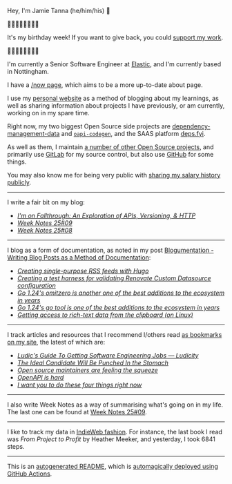 Hey, I'm Jamie
Tanna (he/him/his) 👋

🎂🎉🎁🎈🎂🎉🎁🎈

It's my birthday week! If you want to give back, you could [support my work](https://www.jvt.me/support-me/?utm_campaign=github-jamietanna).

🎂🎉🎁🎈🎂🎉🎁🎈

I'm currently a Senior Software Engineer at [Elastic](https://elastic.co/), and I'm currently based in Nottingham.

I have a [/now page](https://www.jvt.me/now/?utm_campaign=github-jamietanna), which aims to be a more up-to-date about page.

I use my [personal website](https://www.jvt.me/?utm_campaign=github-jamietanna) as a method of blogging about my learnings, as well as sharing information about projects I have previously, or am currently, working on in my spare time.

Right now, my two biggest Open Source side projects are [dependency-management-data](https://dmd.tanna.dev) and [`oapi-codegen`](https://github.com/deepmap/oapi-codegen/), and the SAAS platform [deps.fyi](https://deps.fyi).

As well as them, I maintain [a number of other Open Source projects](https://www.jvt.me/open-source/?utm_campaign=github-jamietanna), and primarily use [GitLab](https://gitlab.com/jamietanna) for my source control, but also use [GitHub](https://github.com/jamietanna) for some things.

You may also know me for being very public with [sharing my salary history publicly](https://www.jvt.me/salary/?utm_campaign=github-jamietanna).

---

I write a fair bit on my blog:


- [_I'm on Fallthrough: An Exploration of APIs, Versioning, & HTTP_](https://www.jvt.me/posts/2025/03/10/fallthrough-api-exploration/?utm_campaign=github-jamietanna)
- [_Week Notes 25#09_](https://www.jvt.me/week-notes/2025/09/?utm_campaign=github-jamietanna)
- [_Week Notes 25#08_](https://www.jvt.me/week-notes/2025/08/?utm_campaign=github-jamietanna)

---

I blog as a form of documentation, as noted in my post [Blogumentation - Writing Blog Posts as a Method of Documentation](https://www.jvt.me/posts/2017/06/25/blogumentation/?utm_campaign=github-jamietanna):


- [_Creating single-purpose RSS feeds with Hugo_](https://www.jvt.me/posts/2025/03/02/hugo-custom-feed/?utm_campaign=github-jamietanna)
- [_Creating a test harness for validating Renovate Custom Datasource configuration_](https://www.jvt.me/posts/2025/03/01/renovate-custom-datasource-test/?utm_campaign=github-jamietanna)
- [_Go 1.24's omitzero is another one of the best additions to the ecosystem in years_](https://www.jvt.me/posts/2025/02/12/go-omitzero-124/?utm_campaign=github-jamietanna)
- [_Go 1.24's go tool is one of the best additions to the ecosystem in years_](https://www.jvt.me/posts/2025/01/27/go-tools-124/?utm_campaign=github-jamietanna)
- [_Getting access to rich-text data from the clipboard (on Linux)_](https://www.jvt.me/posts/2025/01/26/linux-html-clipboard/?utm_campaign=github-jamietanna)

---

I track articles and resources that I recommend I/others read [as bookmarks on my site](https://www.jvt.me/kind/bookmarks/?utm_campaign=github-jamietanna), the latest of which are:


- [_Ludic's Guide To Getting Software Engineering Jobs — Ludicity_](https://ludic.mataroa.blog/blog/ludics-guide-to-getting-software-engineering-jobs/?utm_campaign=github-jamietanna)
- [_The Ideal Candidate Will Be Punched In the Stomach_](https://www.scottsmitelli.com/articles/ideal-candidate/?utm_campaign=github-jamietanna)
- [_Open source maintainers are feeling the squeeze_](https://www.theregister.com/2025/02/16/open_source_maintainers_state_of_open/?utm_campaign=github-jamietanna)
- [_OpenAPI is hard_](https://quobix.com/articles/openapi-is-hard/?utm_campaign=github-jamietanna)
- [_I want you to do these four things right now_](https://werd.io/2025/i-want-you-to-do-these-four-things-right-now?utm_campaign=github-jamietanna)

---

I also write Week Notes as a way of summarising what's going on in my life. The last one can be found at [Week Notes 25#09](https://www.jvt.me/week-notes/2025/09/?utm_campaign=github-jamietanna).

---

I like to track my data in [IndieWeb fashion](https://indieweb.org/why). For instance, the last book I read was _From Project to Profit_ by Heather Meeker, and yesterday, I took 6841 steps.

---
This is an [autogenerated README](https://www.jvt.me/posts/2022/01/12/autogenerated-profile-readme/?utm_campaign=github-jamietanna), which is [automagically deployed using GitHub Actions](https://github.com/jamietanna/jamietanna/blob/main/.github/workflows/rebuild.yml).

